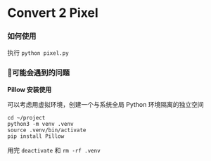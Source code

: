 Convert 2 Pixel
===

### 如何使用

执行 `python pixel.py`

### 🤔可能会遇到的问题

**Pillow 安装使用**

可以考虑用虚拟环境，创建一个与系统全局 Python 环境隔离的独立空间

```
cd ~/project
python3 -m venv .venv
source .venv/bin/activate
pip install Pillow
```

用完 `deactivate` 和 `rm -rf .venv`
